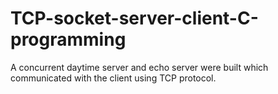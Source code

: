 # TCP-socket-server-client-C-programming
A concurrent daytime server and echo server were built which communicated with the client using TCP protocol.

